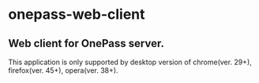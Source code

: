 # onepass-web-client
Web client for OnePass server.
-------------------------------
<p>This application is only supported by desktop version of chrome(ver. 29+), firefox(ver. 45+), opera(ver. 38+).</p>
